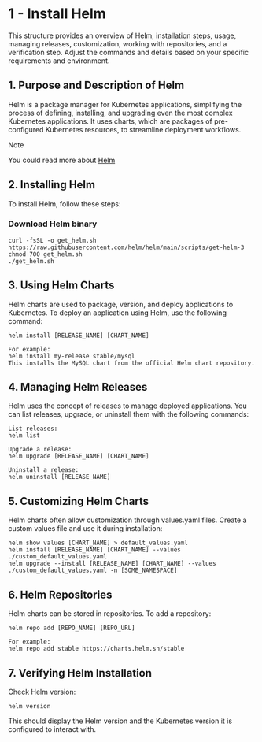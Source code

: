 # 1 - Install Helm 

This structure provides an overview of Helm, installation steps, usage, managing releases, customization, working with repositories, and a verification step. Adjust the commands and details based on your specific requirements and environment.

## 1. Purpose and Description of Helm

Helm is a package manager for Kubernetes applications, simplifying the process of defining, installing, and upgrading even the most complex Kubernetes applications. It uses charts, which are packages of pre-configured Kubernetes resources, to streamline deployment workflows.
> [!NOTE]
> You could read more about [Helm](https://helm.sh/docs/intro/install/)

## 2. Installing Helm

To install Helm, follow these steps:

### Download Helm binary
```
curl -fsSL -o get_helm.sh https://raw.githubusercontent.com/helm/helm/main/scripts/get-helm-3
chmod 700 get_helm.sh
./get_helm.sh
```
## 3. Using Helm Charts
Helm charts are used to package, version, and deploy applications to Kubernetes. To deploy an application using Helm, use the following command:


```
helm install [RELEASE_NAME] [CHART_NAME]

For example:
helm install my-release stable/mysql
This installs the MySQL chart from the official Helm chart repository.
```

## 4. Managing Helm Releases
Helm uses the concept of releases to manage deployed applications. You can list releases, upgrade, or uninstall them with the following commands:
```
List releases:
helm list

Upgrade a release:
helm upgrade [RELEASE_NAME] [CHART_NAME]

Uninstall a release:
helm uninstall [RELEASE_NAME]
```

## 5. Customizing Helm Charts
Helm charts often allow customization through values.yaml files. Create a custom values file and use it during installation:
```
helm show values [CHART_NAME] > default_values.yaml
helm install [RELEASE_NAME] [CHART_NAME] --values ./custom_default_values.yaml
helm upgrade --install [RELEASE_NAME] [CHART_NAME] --values ./custom_default_values.yaml -n [SOME_NAMESPACE]
```

## 6. Helm Repositories
Helm charts can be stored in repositories. To add a repository:
```
helm repo add [REPO_NAME] [REPO_URL]

For example:
helm repo add stable https://charts.helm.sh/stable
```

## 7. Verifying Helm Installation
Check Helm version:
```
helm version
```
This should display the Helm version and the Kubernetes version it is configured to interact with.